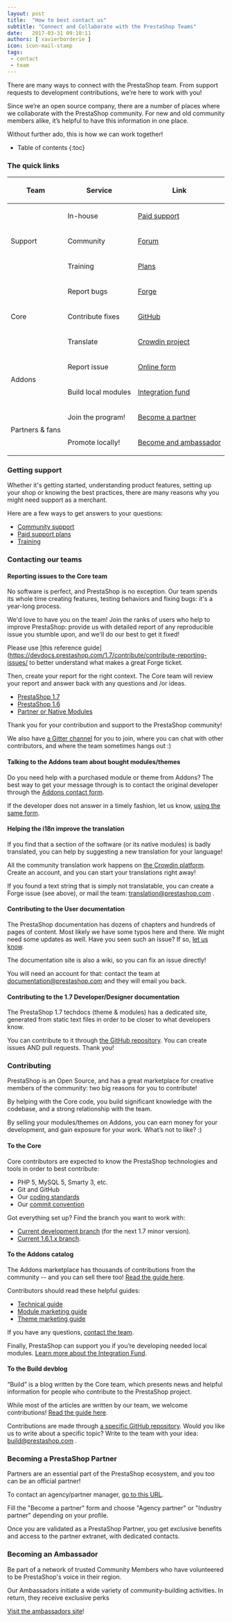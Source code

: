 ```yaml
---
layout: post
title:  "How to best contact us"  
subtitle: "Connect and Collaborate with the PrestaShop Teams"
date:   2017-03-31 09:10:11
authors: [ xavierborderie ]
icon: icon-mail-stamp
tags:
 - contact
 - team
---
```


There are many ways to connect with the PrestaShop team. From support requests to development contributions, we’re here to work with you! 

Since we’re an open source company, there are a number of places where we collaborate with the PrestaShop community. For new and old community members alike, it’s helpful to have this information in one place. 

Without further ado, this is how we can work together!

* Table of contents
{:toc}


### The quick links

<table>
  <thead>
    <tr>
      <th colspan="1" rowspan="1">
        <p>Team</p>
      </th>
      <th colspan="1" rowspan="1">
        <p>Service</p>
      </th>
      <th colspan="1" rowspan="1">
        <p>Link</p>
      </th>
    </tr>
  </thead>
  <tbody>
    <tr>
      <td colspan="1" rowspan="3">
        <p>Support</p>
      </td>
      <td colspan="1" rowspan="1">
        <p>In-house</p>
      </td>
      <td colspan="1" rowspan="1">
        <p><a href="https://addons.prestashop.com/en/388-support">Paid support</a></p>
      </td>
    </tr>
    <tr>
      <td colspan="1" rowspan="1">
        <p>Community</p>
      </td>
      <td colspan="1" rowspan="1">
        <p><a href="https://addons.prestashop.com/en/388-support">Forum</a></p>
      </td>
    </tr>
    <tr>
      <td colspan="1" rowspan="1">
        <p>Training</p>
      </td>
      <td colspan="1" rowspan="1">
        <p><a href="https://addons.prestashop.com/en/373-training">Plans</a></p>
      </td>
    </tr>
    <tr>
      <td colspan="1" rowspan="3">
        <p>Core</p>
      </td>
      <td colspan="1" rowspan="1">
        <p>Report bugs</p>
      </td>
      <td colspan="1" rowspan="1">
        <p><a href="http://forge.prestashop.com/">Forge</a></p>
      </td>
    </tr>
    <tr>
      <td colspan="1" rowspan="1">
        <p>Contribute fixes</p>
      </td>
      <td colspan="1" rowspan="1">
        <p><a href="https://github.com/PrestaShop/PrestaShop/pulls">GitHub</a></p>
      </td>
    </tr>
    <tr>
      <td colspan="1" rowspan="1">
        <p>Translate</p>
      </td>
      <td colspan="1" rowspan="1">
        <p><a href="http://crowdin.net/project/prestashop-official">Crowdin project</a></p>
      </td>
    </tr>
    <tr>
      <td colspan="1" rowspan="2">
        <p>Addons</p>
      </td>
      <td colspan="1" rowspan="1">
        <p>Report issue</p>
      </td>
      <td colspan="1" rowspan="1">
        <p><a href="http://#">Online form</a></p>
      </td>
    </tr>
    <tr>
      <td colspan="1" rowspan="1">
        <p>Build local modules</p>
      </td>
      <td colspan="1" rowspan="1">
        <p><a href="https://addons.prestashop.com/en/integration-fund">Integration fund</a></p>
      </td>
    </tr>
    <tr>
      <td colspan="1" rowspan="2">
        <p>Partners &amp; fans</p>
      </td>
      <td colspan="1" rowspan="1">
        <p>Join the program!</p>
      </td>
      <td colspan="1" rowspan="1">
        <p><a href="https://www.prestashop.com/en/become-a-partner">Become a partner</a></p>
      </td>
    </tr>
    <tr>
      <td colspan="1" rowspan="1">
        <p>Promote locally!</p>
      </td>
      <td colspan="1" rowspan="1">
        <p><a href="http://ambassadors.prestashop.com/">Become and ambassador</a></p>
      </td>
    </tr>
  </tbody>
</table>

### Getting support

Whether it's getting started, understanding product features, setting up your shop or knowing the best practices, there are many reasons why you might need support as a merchant.

Here are a few ways to get answers to your questions:

* [Community support](https://www.prestashop.com/forums/)  
* [Paid support plans](https://addons.prestashop.com/en/388-support) 
* [Training](https://addons.prestashop.com/en/373-training )


### Contacting our teams

#### Reporting issues to the Core team

No software is perfect, and PrestaShop is no exception. Our team spends its whole time creating features, testing behaviors and fixing bugs: it's a year-long process.

We'd love to have you on the team! Join the ranks of users who help to improve PrestaShop: provide us with detailed report of any reproducible issue you stumble upon, and we'll do our best to get it fixed!

Please use [this reference guide](https://devdocs.prestashop.com/1.7/contribute/contribute-reporting-issues/ to better understand what makes a great Forge ticket. 

Then, create your report for the right context. The Core team will review your report and answer back with any questions and /or ideas.

* [PrestaShop 1.7](http://forge.prestashop.com/secure/CreateIssue%21default.jspa?selectedProjectId=11322&issuetype=1) 
* [PrestaShop 1.6](http://forge.prestashop.com/secure/CreateIssue%21default.jspa?selectedProjectId=10110&issuetype=1) 
* [Partner or Native Modules](http://forge.prestashop.com/secure/CreateIssue%21default.jspa?selectedProjectId=10080&issuetype=1) 

Thank you for your contribution and support to the PrestaShop community!

We also have [a Gitter channel](https://gitter.im/PrestaShop/General) for you to join, where you can chat with other contributors, and where the team sometimes hangs out :)


#### Talking to the Addons team about bought modules/themes

Do you need help with a purchased module or theme from  Addons? The best way to get your message through is to contact the original developer through the [Addons contact form](https://addons.prestashop.com/en/contact-us).

If the developer does not answer in a timely fashion, let us know, [using the same form](https://addons.prestashop.com/en/contact-us).


#### Helping the i18n improve the translation

If you find that a section of the software (or its native modules) is badly translated, you can help by suggesting a new translation for your language!
  
All the community translation work happens on [the Crowdin platform](https://crowdin.com/project/prestashop-official). Create an account, and you can start your translations right away! 

If you found a text string that is simply not translatable, you can create a Forge issue (see above), or mail the team: translation@prestashop.com . 


#### Contributing to the User documentation

The PrestaShop documentation has dozens of chapters and hundreds of pages of content. Most likely we have some typos here and there. We might need some updates as well. Have you seen such an issue? If so, [let us know](http://forge.prestashop.com/secure/CreateIssue%21default.jspa?selectedProjectId=11021&issuetype=1). 

The documentation site is also a wiki, so you can fix an issue directly!

You will need an account for that: contact the team at documentation@prestashop.com and they will email you back.


#### Contributing to the 1.7 Developer/Designer documentation

The PrestaShop 1.7 techdocs (theme & modules) has a dedicated site, generated from static text files in order to be closer to what developers know.

You can contribute to it through [the GitHub repository](https://github.com/PrestaShop/docs/issues). You can create issues AND pull requests. Thank you!


### Contributing

PrestaShop is an Open Source, and has a great marketplace for creative members of the community: two big reasons for you to contribute! 

By helping with the Core code, you build significant knowledge with the codebase, and a strong relationship with the team.

By selling your modules/themes on Addons, you can earn money for your development, and gain exposure for your work.
What’s not to like? :)

#### To the Core

Core contributors are expected to know the PrestaShop technologies and tools in order to best contribute:

* PHP 5, MySQL 5, Smarty 3, etc.
* Git and GitHub
* Our [coding standards](https://devdocs.prestashop.com/1.7/development/coding-standards/)
* Our [commit convention](https://devdocs.prestashop.com/1.7/contribute/contribution-guidelines/)

Got everything set up? Find the branch you want to work with:

* [Current development branch](https://github.com/PrestaShop/PrestaShop/tree/develop) (for the next 1.7 minor version). 
* [Current 1.6.1.x branch](https://github.com/PrestaShop/PrestaShop/tree/1.6.1.x).


#### To the Addons catalog

The Addons marketplace has thousands of contributions from the community -- and you can sell there too! [Read the guide here](https://addons.prestashop.com/en/content/25-how-to-sell-on-prestashop-addons). 

Contributors should read these helpful guides: 

* [Technical guide](https://addons.prestashop.com/en/content/37-contributor-guide-technical-validation)
* [Module marketing guide](https://addons.prestashop.com/en/content/36-contributor-guide-theme-product-page)
* [Theme marketing guide](https://addons.prestashop.com/en/content/23-contributor-guide-module-product-page)

If you have any questions, [contact the team](https://addons.prestashop.com/en/contact-us). 

Finally, PrestaShop can support you if you’re developing needed local modules. [Learn more about the Integration Fund](https://addons.prestashop.com/en/integration-fund). 


#### To the Build devblog

“Build” is a blog written by the Core team, which presents news and helpful information for people who contribute to the PrestaShop project.

While most of the articles are written by our team, we welcome contributions! [Read the guide here](http://build.prestashop.com/about/#contribute).  

Contributions are made through [a specific GitHub repository](https://github.com/PrestaShop/prestashop.github.io). 
Would you like us to write about a specific topic? Write to the team with your idea: build@prestashop.com .


### Becoming a PrestaShop Partner

Partners are an essential part of the PrestaShop ecosystem, and you too can be an official partner!

To contact an agency/partner manager, [go to this URL](https://www.prestashop.com/en/become-a-partner).

Fill the "Become a partner" form and choose "Agency partner" or "Industry partner" depending on your profile.

Once you are validated as a PrestaShop Partner, you get exclusive benefits and access to the partner extranet, with dedicated contacts. 

### Becoming an Ambassador

Be part of a network of trusted Community Members who have volunteered to be PrestaShop's voice in their region.

Our Ambassadors initiate a wide variety of community-building activities. In return, they receive exclusive perks

[Visit the ambassadors site](http://ambassadors.prestashop.com/)!
